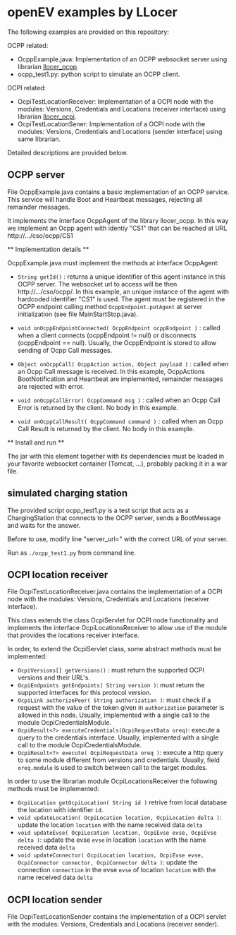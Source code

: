# openEV examples by LLocer

The following examples are provided on this repository:

OCPP related:
- OcppExample.java: Implementation of an OCPP websocket server using librarian [llocer_ocpp](https://github.com/Llocer/llocer_ocpp).
- ocpp_test1.py: python script to simulate an OCPP client.

OCPI related:
- OcpiTestLocationReceiver: Implementation of a OCPI node with the modules: Versions, Credentials and Locations (receiver interface) using librarian [llocer_ocpi](https://github.com/Llocer/llocer_ocpi).
- OcpiTestLocationSener: Implementation of a OCPI node with the modules: Versions, Credentials and Locations (sender interface) using same librarian.
 
Detailed descriptions are provided below.

## OCPP server

File OcppExample.java contains a basic implementation of an OCPP service. This service will handle Boot and Heartbeat messages, rejecting all remainder messages.

It implements the interface OcppAgent of the library llocer_ocpp. In this way we implement an Ocpp agent with identiy "CS1" that can be reached at URL http://.../cso/ocpp/CS1

** Implementation details **

OcppExample.java must implement the methods at interface OcppAgent:

- `String getId()` : returns a unique identifier of this agent instance in this OCPP server. The websocket url to access will be then http://.../cso/ocpp/<agent identifier>. In this example, an unique instance of the agent with hardcoded identifier "CS1" is used. The agent must be registered in the OCPP endpoint calling method `OcppEndpoint.putAgent` at server initialization (see file MainStartStop.java). 

- `void onOcppEndpointConnected( OcppEndpoint ocppEndpoint )` : called when a client connects (ocppEndpoint != null) or disconnects (ocppEndpoint == null). Usually, the OcppEndpoint is stored to allow sending of Ocpp Call messages.

- `Object onOcppCall( OcppAction action, Object payload )` : called when an Ocpp Call message is received. In this example, OcppActions BootNotification and Heartbeat are implemented, remainder messages are rejected with error.

- `void onOcppCallError( OcppCommand msg )` : called when an Ocpp Call Error is returned by the client. No body in this example.

- `void onOcppCallResult( OcppCommand command )` : called when an Ocpp Call Result is returned by the client. No body in this example.
 

** Install and run **

The jar with this element together with its dependencies must be loaded in your favorite websocket container (Tomcat, ...), probably packing it in a war file.

## simulated charging station

The provided script ocpp_test1.py is a test script that acts as a ChargingStation that connects to the OCPP server, sends a BootMessage and waits for the answer.

Before to use, modify line "server_url=" with the correct URL of your server.

Run as `./ocpp_test1.py` from command line. 

## OCPI location receiver

File OcpiTestLocationReceiver.java contains the implementation of a OCPI node with the modules: Versions, Credentials and Locations (receiver interface).

This class extends the class OcpiServlet for OCPI node functionality and implements the interface OcpiLocationsReceiver to allow use of the module that provides the locations receiver interface. 

In order, to extend the OcpiServlet class, some abstract methods must be implemented:

- `OcpiVersions[] getVersions()` : must return the supported OCPI versions and their URL's.
- `OcpiEndpoints getEndpoints( String version )`: must return the supported interfaces for this protocol version.
- `OcpiLink authorizePeer( String authorization )`: must check if a request with the value of the token given in `authorization` parameter is allowed in this node. Usually, implemented with a single call to the module OcpiCredentialsModule.
- `OcpiResult<?> executeCredentials(OcpiRequestData oreq)`: execute a query to the credentials interface. Usually, implemented with a single call to the module OcpiCredentialsModule.
- `OcpiResult<?> execute( OcpiRequestData oreq )`: execute a http query to some module different from versions and credentials. Usually, field `oreq.module` is used to switch between call to the target modules.  

In order to use the librarian module OcpiLocationsReceiver the following methods must be implemented:

- `OcpiLocation getOcpiLocation( String id )` retrive from local database the location with identifier `ìd`.
- `void updateLocation( OcpiLocation location, OcpiLocation delta )`: update the location `location` with the name received data `delta`
- `void updateEvse( OcpiLocation location, OcpiEvse evse, OcpiEvse delta )`: update the evse `evse` in location `location` with the name received data `delta` 
- `void updateConnector( OcpiLocation location, OcpiEvse evse, OcpiConnector connector, OcpiConnector delta )`: update the connection `connection` in the evse `evse` of location `location` with the name received data `delta`  



## OCPI location sender

File OcpiTestLocationSender contains the implementation of a OCPI servlet with the modules: Versions, Credentials and Locations (receiver sender).



